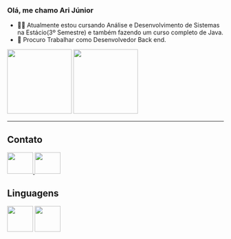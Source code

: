 ### Olá, me chamo Ari Júnior

* 👨‍🎓 Atualmente estou cursando Análise e Desenvolvimento de Sistemas na Estácio(3º Semestre) e também fazendo um curso completo de Java.
* 💼 Procuro Trabalhar como Desenvolvedor Back end. 

<div>
<img height="150em" src="https://github-readme-stats.vercel.app/api?username=AriJunior09&theme=tokyonight&show_icons=true)"/>


<img height="150em" src="https://github-readme-stats.vercel.app/api/top-langs/?username=AriJunior09&layout=compact">
</div>

---
## Contato
<div>
<a href="https://www.linkedin.com/in/arijunior09/">
 <img src="https://cdn-icons-png.flaticon.com/256/174/174857.png" aling="center" height="50" width="60">
</a>
<a href="https://www.instagram.com/arijunior09">
 <img src="https://brunopalmahidroponia.com.br/wp-content/uploads/2020/07/logo-instagram-png-fundo-transparente.png" aling="center" height="50" width="60">
</a>
</div>


## Linguagens
<div>
 <img src="https://cdn.jsdelivr.net/gh/devicons/devicon/icons/java/java-original.svg" align="center" heigth="50" width="60">
 <img src="https://cdn.jsdelivr.net/gh/devicons/devicon/icons/python/python-original.svg" align="center" heigth="50" width="60">
 </div>
          
